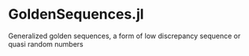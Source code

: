 # GoldenSequences.jl
Generalized golden sequences, a form of low discrepancy sequence or quasi random numbers

